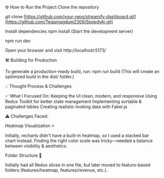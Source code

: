 ⚙️ How to Run the Project
Clone the repository

git clone [https://github.com/your-repo/streamify-dashboard.git](https://github.com/Tejasmagdum2309/SpeedyAi.git)

Install dependencies
npm install
(Start the development server)

npm run dev

Open your browser and visit http://localhost:5173/

🛠 Building for Production

To generate a production-ready build, run:
npm run build
(This will create an optimized build in the dist/ folder.)

💡 Thought Process & Challenges

✅ What I Focused On:
Keeping the UI clean, modern, and responsive
Using Redux Toolkit for better state management
Implementing sortable & paginated tables
Creating realistic-looking data with Faker.js

⚠️ Challenges Faced:

Heatmap Visualization 🔥

Initially, recharts didn't have a built-in heatmap, so I used a stacked bar chart instead.
Finding the right color scale was tricky—needed a balance between visibility & aesthetics.

Folder Structure 📂

Initially had all Redux slices in one file, but later moved to feature-based folders (features/heatmap, features/revenue, etc.).
